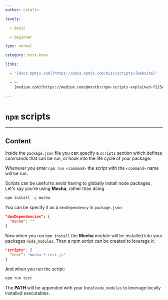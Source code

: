 ```yaml
---
author: catalin

levels:

  - basic

  - beginner

type: normal

category: must-know

links:

  - '[docs.npmjs.com](https://docs.npmjs.com/misc/scripts){website}'

  - >-
    [medium.com](https://medium.com/@mxstbr/npm-scripts-explained-f125e85eb378#.xkpyd4fei){website}

---
```

# `npm` scripts

---
## Content

Inside the `package.json` file you can specify a `scripts` section which defines commands that can be run, or hook into the life cycle of your package.

Whenever you enter `npm run <command>` the script with the `<command>` name will be run.

Scripts can be useful to avoid having to globally install node packages. Let's say you're using **Mocha**, rather than doing
```bash
npm install -g mocha
```
You can be specify it as a `devDependency` in `package.json`:
```json
"devDependencies": {
  "mocha": ""
}
```
Now when you run `npm install` the **Mocha** module will be installed into your packages `node_modules`. Then a npm script can be created to leverage it:
```json
"scripts": {
  "test": "mocha *.test.js"
}

```
And when you run the script:
```bash
npm run test
```
The **PATH** will be appended with your local `node_modules` to leverage locally installed executables.
 
